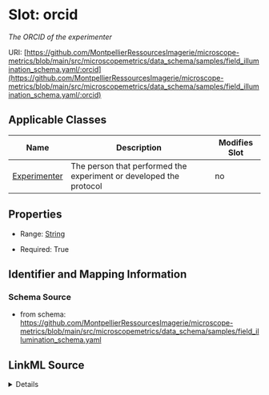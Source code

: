 # Slot: orcid


_The ORCID of the experimenter_



URI: [https://github.com/MontpellierRessourcesImagerie/microscope-metrics/blob/main/src/microscopemetrics/data_schema/samples/field_illumination_schema.yaml/:orcid](https://github.com/MontpellierRessourcesImagerie/microscope-metrics/blob/main/src/microscopemetrics/data_schema/samples/field_illumination_schema.yaml/:orcid)



<!-- no inheritance hierarchy -->




## Applicable Classes

| Name | Description | Modifies Slot |
| --- | --- | --- |
[Experimenter](Experimenter.md) | The person that performed the experiment or developed the protocol |  no  |







## Properties

* Range: [String](String.md)

* Required: True





## Identifier and Mapping Information







### Schema Source


* from schema: https://github.com/MontpellierRessourcesImagerie/microscope-metrics/blob/main/src/microscopemetrics/data_schema/samples/field_illumination_schema.yaml




## LinkML Source

<details>
```yaml
name: orcid
description: The ORCID of the experimenter
from_schema: https://github.com/MontpellierRessourcesImagerie/microscope-metrics/blob/main/src/microscopemetrics/data_schema/samples/field_illumination_schema.yaml
rank: 1000
identifier: true
alias: orcid
owner: Experimenter
domain_of:
- Experimenter
range: string
required: true

```
</details>
